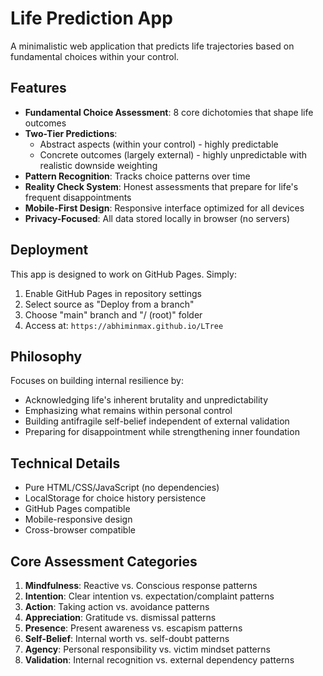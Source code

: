 # Life Prediction App

A minimalistic web application that predicts life trajectories based on fundamental choices within your control.

## Features

- **Fundamental Choice Assessment**: 8 core dichotomies that shape life outcomes
- **Two-Tier Predictions**: 
  - Abstract aspects (within your control) - highly predictable
  - Concrete outcomes (largely external) - highly unpredictable with realistic downside weighting
- **Pattern Recognition**: Tracks choice patterns over time
- **Reality Check System**: Honest assessments that prepare for life's frequent disappointments
- **Mobile-First Design**: Responsive interface optimized for all devices
- **Privacy-Focused**: All data stored locally in browser (no servers)

## Deployment

This app is designed to work on GitHub Pages. Simply:

1. Enable GitHub Pages in repository settings
2. Select source as "Deploy from a branch"
3. Choose "main" branch and "/ (root)" folder
4. Access at: `https://abhiminmax.github.io/LTree`

## Philosophy

Focuses on building internal resilience by:
- Acknowledging life's inherent brutality and unpredictability
- Emphasizing what remains within personal control
- Building antifragile self-belief independent of external validation
- Preparing for disappointment while strengthening inner foundation

## Technical Details

- Pure HTML/CSS/JavaScript (no dependencies)
- LocalStorage for choice history persistence
- GitHub Pages compatible
- Mobile-responsive design
- Cross-browser compatible

## Core Assessment Categories

1. **Mindfulness**: Reactive vs. Conscious response patterns
2. **Intention**: Clear intention vs. expectation/complaint patterns
3. **Action**: Taking action vs. avoidance patterns
4. **Appreciation**: Gratitude vs. dismissal patterns
5. **Presence**: Present awareness vs. escapism patterns
6. **Self-Belief**: Internal worth vs. self-doubt patterns
7. **Agency**: Personal responsibility vs. victim mindset patterns
8. **Validation**: Internal recognition vs. external dependency patterns

